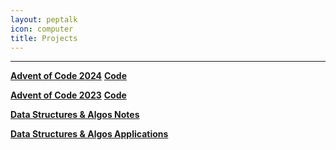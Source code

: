 ```yaml
---
layout: peptalk
icon: computer
title: Projects
---
```

_________________

[**Advent of Code 2024**](https://olisheldon.github.io/projects/advent_of_code24.html)    [**Code**](https://github.com/olisheldon/aoc24)

 <!-- -  -->

[**Advent of Code 2023**](https://olisheldon.github.io/projects/advent_of_code23.html)    [**Code**](https://github.com/olisheldon/AdventOfCode23)

 <!-- -  -->

[**Data Structures & Algos Notes**](https://olisheldon.github.io/projects/data_structures_and_algorithms.html)

 <!-- -  -->

[**Data Structures & Algos Applications**](https://olisheldon.github.io/projects/algorithm_applications.html)

 <!-- -  -->
